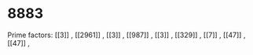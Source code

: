 # 8883

Prime factors: [[3]] , [[2961]] , [[3]] , [[987]] , [[3]] , [[329]] , [[7]] , [[47]] , [[47]] , 